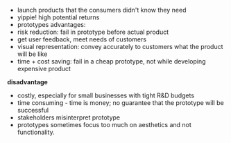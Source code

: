 
 - launch products that the consumers didn't know they need
 - yippie! high potential returns
-  prototypes
advantages:
- risk reduction: fail in prototype before actual product
- get user feedback, meet needs of customers
- visual representation: convey accurately to customers what the product will be like
- time + cost saving: fail in a cheap prototype, not while developing expensive product

**disadvantage**
- costly, especially for small businesses with tight R&D budgets
- time consuming - time is money; no guarantee that the prototype will be successful
- stakeholders misinterpret prototype
- prototypes sometimes focus too much on aesthetics and not functionality. 